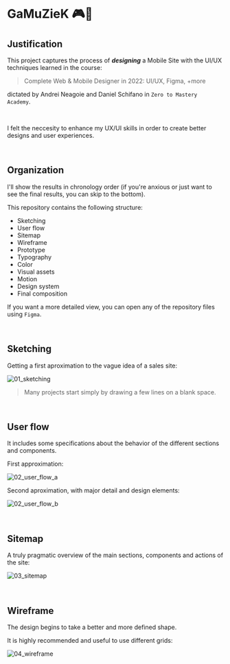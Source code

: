 # GaMuZieK 🎮🎼

## Justification

This project captures the process of ***designing*** a Mobile Site with the UI/UX techniques learned in the course:

> Complete Web & Mobile Designer in 2022: UI/UX, Figma, +more

dictated by Andrei Neagoie and Daniel Schifano in `Zero to Mastery Academy`.

<br>

I felt the neccesity to enhance my UX/UI skills in order to create better designs and user experiences.

<br>


## Organization

I'll show the results in chronology order (if you're anxious or just want to see the final results, you can skip to the bottom).

This repository contains the following structure:

- Sketching
- User flow
- Sitemap
- Wireframe
- Prototype
- Typography
- Color
- Visual assets
- Motion
- Design system
- Final composition

If you want a more detailed view, you can open any of the repository files using `Figma`. 

<br>


## Sketching

Getting a first aproximation to the vague idea of a sales site:

![01_sketching](https://user-images.githubusercontent.com/91569646/152446051-2a75d918-c1f1-4e55-9a8c-bf68951cceec.jpg)

> Many projects start simply by drawing a few lines on a blank space.

<br>


## User flow

It includes some specifications about the behavior of the different sections and components.

First approximation:

![02_user_flow_a](https://user-images.githubusercontent.com/91569646/152446933-65123ccc-7ca2-4ff9-9257-40db24deac04.jpg)

Second aproximation, with major detail and design elements:

![02_user_flow_b](https://user-images.githubusercontent.com/91569646/152447373-811e2a6b-efed-4563-a7b5-78fa3f99c7bd.jpg)

<br>


## Sitemap

A truly pragmatic overview of the main sections, components and actions of the site:

![03_sitemap](https://user-images.githubusercontent.com/91569646/152447711-eeadb709-ee52-42ca-a8cf-9bcbe98f73b0.jpg)

<br>


## Wireframe

The design begins to take a better and more defined shape.

It is highly recommended and useful to use different grids:

![04_wireframe](https://user-images.githubusercontent.com/91569646/152448431-9e8dd684-0aa8-4c28-80c7-410ccc67936a.jpg)
